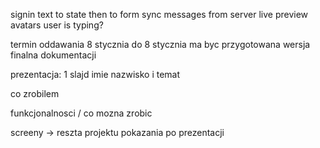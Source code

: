 signin text to state then to form
sync messages from server live preview 
avatars
user is typing?

termin oddawania 8 stycznia
do 8 stycznia ma byc przygotowana wersja finalna dokumentacji


prezentacja:
1 slajd imie nazwisko i temat

co zrobilem

funkcjonalnosci / co mozna zrobic

screeny -> reszta projektu pokazania po prezentacji

